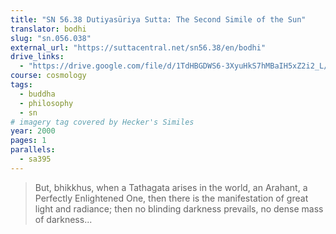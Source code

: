 ```yaml
---
title: "SN 56.38 Dutiyasūriya Sutta: The Second Simile of the Sun"
translator: bodhi
slug: "sn.056.038"
external_url: "https://suttacentral.net/sn56.38/en/bodhi"
drive_links:
  - "https://drive.google.com/file/d/1TdHBGDWS6-3XyuHkS7hMBaIH5xZ2i2_L/view?usp=drivesdk"
course: cosmology
tags:
  - buddha
  - philosophy
  - sn
# imagery tag covered by Hecker's Similes
year: 2000
pages: 1
parallels:
  - sa395
---
```


> But, bhikkhus, when a Tathagata arises in the world, an Arahant, a Perfectly Enlightened One, then there is the manifestation of great light and radiance; then no blinding darkness prevails, no dense mass of darkness...
